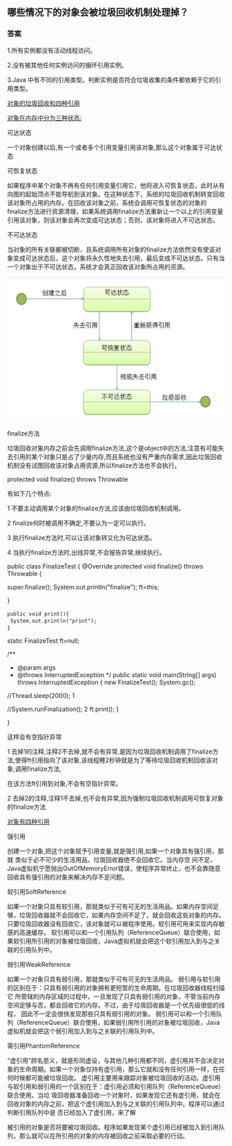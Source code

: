 
## 哪些情况下的对象会被垃圾回收机制处理掉？

### 答案
	
1.所有实例都没有活动线程访问。

2.没有被其他任何实例访问的循环引用实例。

3.Java 中有不同的引用类型。判断实例是否符合垃圾收集的条件都依赖于它的引用类型。


[对象的垃圾回收和四种引用](https://blog.csdn.net/erica_1230/article/details/43883105)

[对象在内存中分为三种状态:]()

可达状态

一个对象创建以后,有一个或者多个引用变量引用该对象,那么这个对象属于可达状态

 

可恢复状态

如果程序中某个对象不再有任何引用变量引用它，他将进入可恢复状态，此时从有向图的起始顶点不能导航到该对象。在这种状态下，系统的垃圾回收机制转变回收该对象所占用的内存。在回收该对象之前，系统会调用可恢复状态的对象的finalize方法进行资源清理，如果系统调用finalize方法重新让一个以上的引用变量引用该对象，则该对象会再次变成可达状态；否则，该对象将进入不可达状态。

 
不可达状态

当对象的所有关联都被切断，且系统调用所有对象的finalize方法依然没有使该对象变成可达状态后，这个对象将永久性地失去引用，最后变成不可达状态。只有当一个对象出于不可达状态，系统才会真正回收该对象所占用的资源。


![对象状态转化图](https://raw.githubusercontent.com/supets-open/InterView/master/web/image/%E5%AF%B9%E8%B1%A1%E4%B8%89%E7%A7%8D%E7%8A%B6%E6%80%81.jpg)

finalize方法

垃圾回收对象内存之前会先调用finalize方法,这个是object中的方法,注意有可能失去引用的某个对象只是占了少量内存,而且系统也没有严重内存需求,因此垃圾回收机制没有试图回收该对象占用资源,所以finalize方法也不会执行。

protected void finalize() throws Throwable

有如下几个特点:

1 不要主动调用某个对象的finalize方法,应该由垃圾回收机制调用。

2  finalize何时被调用不确定,不要认为一定可以执行。

3  执行finalize方法时,可以让该对象转又化为可达状态。

4  当执行finalize方法时,出线异常,不会报告异常,继续执行。

 

public class FinalizeTest {
 @Override
 protected void finalize() throws Throwable {
 
  super.finalize();
     System.out.println("finalize");
  ft=this;
  
 }

    public void print(){
     System.out.println("print");
    }

 static FinalizeTest  ft=null;
 
 
 
 /**
  * @param args
  * @throws InterruptedException
  */
 public static void main(String[] args) throws InterruptedException {
    new FinalizeTest();
     System.gc();

   //Thread.sleep(2000);   1

  //System.runFinalization();  2
          ft.print();
 }

}

 

这样会有空指针异常

1   去掉1的注释,注释2不去掉,就不会有异常,是因为垃圾回收机制调用了finalize方法,使得ft引用指向了该对象,该线程睡2秒钟就是为了等待垃圾回收机制回收该对象,调用finalize方法,

在该方法ft引用到对象,不会有空指针异常。

2   去掉2的注释,注释1不去掉,也不会有异常,因为强制垃圾回收机制调用可恢复对象的finalize方法



[对象有四种引用]()

强引用

创建一个对象,把这个对象赋予引用变量,就是强引用,如果一个对象具有强引用，那就 类似于必不可少的生活用品，垃圾回收器绝不会回收它。当内存空 间不足，Java虚拟机宁愿抛出OutOfMemoryError错误，使程序异常终止，也不会靠随意回收具有强引用的对象来解决内存不足问题。

 

软引用SoftReference

如果一个对象只具有软引用，那就类似于可有可无的生活用品。如果内存空间足够，垃圾回收器就不会回收它，如果内存空间不足了，就会回收这些对象的内存。只要垃圾回收器没有回收它，该对象就可以被程序使用。软引用可用来实现内存敏感的高速缓存。
软引用可以和一个引用队列（ReferenceQueue）联合使用，如果软引用所引用的对象被垃圾回收，Java虚拟机就会把这个软引用加入到与之关联的引用队列中。

 

弱引用WeakReference

如果一个对象只具有弱引用，那就类似于可有可无的生活用品。 弱引用与软引用的区别在于：只具有弱引用的对象拥有更短暂的生命周期。在垃圾回收器线程扫描它 所管辖的内存区域的过程中，一旦发现了只具有弱引用的对象，不管当前内存空间足够与否，都会回收它的内存。不过，由于垃圾回收器是一个优先级很低的线程， 因此不一定会很快发现那些只具有弱引用的对象。
弱引用可以和一个引用队列（ReferenceQueue）联合使用，如果弱引用所引用的对象被垃圾回收，Java虚拟机就会把这个弱引用加入到与之关联的引用队列中。

 

需引用PhantomReference

"虚引用"顾名思义，就是形同虚设，与其他几种引用都不同，虚引用并不会决定对象的生命周期。如果一个对象仅持有虚引用，那么它就和没有任何引用一样，在任何时候都可能被垃圾回收。
虚引用主要用来跟踪对象被垃圾回收的活动。虚引用与软引用和弱引用的一个区别在于：虚引用必须和引用队列（ReferenceQueue）联合使用。当垃 圾回收器准备回收一个对象时，如果发现它还有虚引用，就会在回收对象的内存之前，把这个虚引用加入到与之关联的引用队列中。程序可以通过判断引用队列中是 否已经加入了虚引用，来了解

被引用的对象是否将要被垃圾回收。程序如果发现某个虚引用已经被加入到引用队列，那么就可以在所引用的对象的内存被回收之前采取必要的行动。